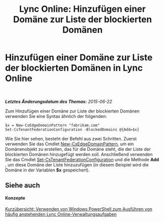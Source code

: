 ﻿---
title: 'Lync Online: Hinzufügen einer Domäne zur Liste der blockierten Domänen'
TOCTitle: Hinzufügen einer Domäne zur Liste der blockierten Domänen
ms:assetid: ea6ebeea-3031-4c42-9a2c-88eaab790636
ms:mtpsurl: https://technet.microsoft.com/de-de/library/Dn362853(v=OCS.15)
ms:contentKeyID: 56269354
ms.date: 06/01/2017
mtps_version: v=OCS.15
ms.translationtype: HT
---

# Hinzufügen einer Domäne zur Liste der blockierten Domänen in Lync Online

 

_**Letztes Änderungsdatum des Themas:** 2015-06-22_

Zum Hinzufügen einer Domäne zur Liste der blockierten Domänen verwenden Sie eine Syntax ähnlich der folgenden:

    $x = New-CsEdgeDomainPattern "fabrikam.com"
    Set-CsTenantFederationConfiguration -BlockedDomains @{Add=$x}

Wie Sie hier sehen, besteht der Befehl aus zwei Schritten. Zuerst verwenden Sie das Cmdlet [New-CsEdgeDomainPattern](new-csedgedomainpattern.md), um ein Domänenobjekt zu erstellen, das für die Domäne steht, die der Liste der blockierten Domänen hinzugefügt werden soll. Anschließend verwenden Sie das Cmdlet [Set-CsTenantFederationConfiguration](set-cstenantfederationconfiguration.md) und die Methode **Add** , um diese Domäne der Liste hinzuzufügen (in diesem Beispiel wird die Domäne in der Variablen **$x** gespeichert).

## Siehe auch

#### Konzepte

[Kurzübersicht: Verwenden von Windows PowerShell zum Ausführen von häufig anstehenden Lync Online-Verwaltungsaufgaben](quick-reference-using-windows-powershell-to-do-common-skype-for-business-online-management-tasks.md)

